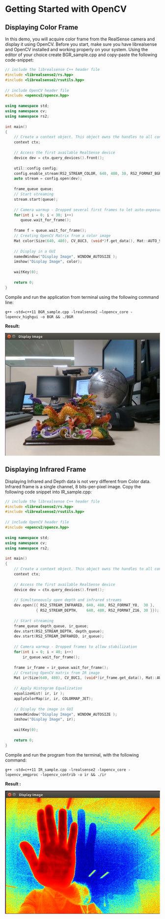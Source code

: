 # Getting Started with OpenCV

## Displaying Color Frame

In this demo, you will acquire color frame from the RealSense camera and display it using OpenCV.
Before you start, make sure you have librealsense and OpenCV installed and working properly on your system.
Using the editor of your choice create BGR_sample.cpp and copy-paste the following code-snippet:

```cpp
// include the librealsense C++ header file
#include <librealsense2/rs.hpp>
#include <librealsense2/rsutils.hpp>

// include OpenCV header file
#include <opencv2/opencv.hpp>

using namespace std;
using namespace cv;
using namespace rs2;

int main()
{
    // Create a context object. This object owns the handles to all connected realsense devices
    context ctx;

    // Access the first available RealSense device
    device dev = ctx.query_devices().front();

    util::config config;
    config.enable_stream(RS2_STREAM_COLOR, 640, 480, 30, RS2_FORMAT_BGR8);
    auto stream = config.open(dev);

    frame_queue queue;
    // Start streaming
    stream.start(queue);

    // Camera warmup - Dropped several first frames to let auto-exposure stabilize
    for(int i = 0; i < 30; i++)
       queue.wait_for_frame();

    frame f = queue.wait_for_frame();
    // Creating OpenCV Matrix from a color image
    Mat color(Size(640, 480), CV_8UC3, (void*)f.get_data(), Mat::AUTO_STEP);

    // Display in a GUI
    namedWindow("Display Image", WINDOW_AUTOSIZE );
    imshow("Display Image", color);

    waitKey(0);

    return 0;
}
```

Compile and run the application from terminal using the following command line:

```shell
g++ -std=c++11 BGR_sample.cpp -lrealsense2 –lopencv_core -lopencv_highgui -o BGR && ./BGR
```

**Result:**

![BGR_Image](./resources/Image_BGR.png)


## Displaying Infrared Frame

Displaying Infrared and Depth data is not very different from Color data. Infrared frame is a single channel, 8 bits-per-pixel image.
Copy the following code snippet into IR_sample.cpp:

```cpp
// include the librealsense C++ header file
#include <librealsense2/rs.hpp>
#include <librealsense2/rsutils.hpp>

// include OpenCV header file
#include <opencv2/opencv.hpp>

using namespace std;
using namespace cv;
using namespace rs2;

int main()
{
    // Create a context object. This object owns the handles to all connected realsense devices
    context ctx;

    // Access the first available RealSense device
    device dev = ctx.query_devices().front();

    // Simultaneously open depth and infrared streams
    dev.open({{ RS2_STREAM_INFRARED, 640, 480, RS2_FORMAT_Y8,  30 },
              { RS2_STREAM_DEPTH,    640, 480, RS2_FORMAT_Z16, 30 }});

    // Start streaming
    frame_queue depth_queue, ir_queue;
    dev.start(RS2_STREAM_DEPTH, depth_queue);
    dev.start(RS2_STREAM_INFRARED, ir_queue);

    // Camera warmup - Dropped frames to allow stabilization
    for(int i = 0; i < 40; i++)
        ir_queue.wait_for_frame();

    frame ir_frame = ir_queue.wait_for_frame();
    // Creating OpenCV matrix from IR image
    Mat ir(Size(640, 480), CV_8UC1, (void*)ir_frame.get_data(), Mat::AUTO_STEP);

    // Apply Histogram Equalization
    equalizeHist( ir, ir );
    applyColorMap(ir, ir, COLORMAP_JET);

    // Display the image in GUI
    namedWindow("Display Image", WINDOW_AUTOSIZE );
    imshow("Display Image", ir);

    waitKey(0);

    return 0;
}
```

Compile and run the program from the terminal, with the following command:

```shell
g++ -std=c++11 IR_sample.cpp -lrealsense2 -lopencv_core -lopencv_omgproc -lopencv_contrib -o ir && ./ir
```

**Result :**

![IR_Image2](./resources/Image_IR.png)
